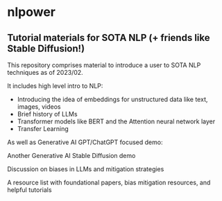 # nlpower
## Tutorial materials for SOTA NLP (+ friends like Stable Diffusion!)
This repository comprises material to introduce a user to SOTA NLP techniques as of 2023/02. 

It includes high level intro to NLP:
 - Introducing the idea of embeddings for unstructured data like text, images, videos
 - Brief history of LLMs
 - Transformer models like BERT and the Attention neural network layer
 - Transfer Learning
 
 As well as Generative AI GPT/ChatGPT focused demo:
 
 Another Generative AI Stable Diffusion demo
 
 Discussion on biases in LLMs and mitigation strategies
 
 A resource list with foundational papers, bias mitigation resources, and helpful tutorials
 
 

